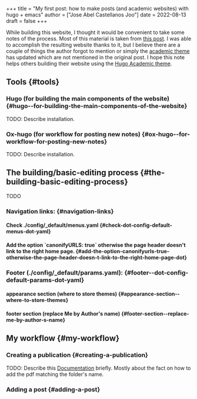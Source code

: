 +++
title = "My first post: how to make posts (and academic websites) with hugo + emacs"
author = ["Jose Abel Castellanos Joo"]
date = 2022-08-13
draft = false
+++

While building this website, I thought it would be convenient to take some notes
of the process. Most of this material is taken from [this post](http://www.statslab.cam.ac.uk/~qz280/post/migrating/). I was able to
accomplish the resulting website thanks to it, but I believe there are a couple
of things the author forgot to mention or simply the [academic theme](https://academic-demo.netlify.app) has updated
which are not mentioned in the original post. I hope this note helps others
building their website using the [Hugo Academic theme](https://academic-demo.netlify.app).


## Tools {#tools}


### Hugo (for building the main components of the website) {#hugo--for-building-the-main-components-of-the-website}

TODO: Describe installation.


### Ox-hugo (for workflow for posting new notes) {#ox-hugo--for-workflow-for-posting-new-notes}

TODO: Describe installation.


## The building/basic-editing process {#the-building-basic-editing-process}

TODO


### Navigation links: {#navigation-links}


#### Check ./config/_default/menus.yaml {#check-dot-config-default-menus-dot-yaml}


#### Add the option \`canonifyURLS: true\` otherwise the page header doesn't link to the right home page. {#add-the-option-canonifyurls-true-otherwise-the-page-header-doesn-t-link-to-the-right-home-page-dot}


### Footer (./config/_default/params.yaml): {#footer--dot-config-default-params-dot-yaml}


#### appearance section (where to store themes) {#appearance-section--where-to-store-themes}


#### footer section (replace Me by Author's name) {#footer-section--replace-me-by-author-s-name}


## My workflow {#my-workflow}


### Creating a publication {#creating-a-publication}

TODO: Describe this [Documentation](https://wowchemy.com/docs/content/publications/) briefly. Mostly about the fact on how to add
the pdf matching the folder's name.


### Adding a post {#adding-a-post}